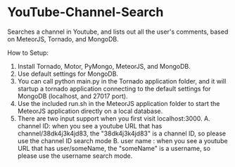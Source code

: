 # YouTube-Channel-Search
Searches a channel in Youtube, and lists out all the user's comments, based on MeteorJS, Tornado, and MongoDB.

How to Setup:
1. Install Tornado, Motor, PyMongo, MeteorJS, and MongoDB.
2. Use default settings for MongoDB.
3. You can call python main.py in the Tornado application folder, and it will startup a tornado application connecting to the default settings for MongoDB (localhost, and 27017 port).
4. Use the included run.sh in the MeteorJS application folder to start the MeteorJS application directly on a local database.
5. There are two input support when you first visit localhost:3000.
    A. channel ID: when you see a youtube URL that has channel/38dk4j3k4jd83, the "38dk4j3k4jd83" is a channel ID, so please use the channel ID search mode
    B. user name : when you see a youtube URL that has user/someName, the "someName" is a username, so please use the username search mode.
